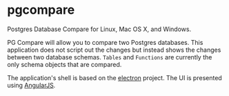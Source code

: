 # pgcompare
Postgres Database Compare for Linux, Mac OS X, and Windows.

PG Compare will allow you to compare two Postgres databases.  This application does not script out the changes but
instead shows the changes between two database schemas.  `Tables` and `Functions` are currently the only schema objects
that are compared.

The application's shell is based on the [electron](http://electron.atom.io/) project.  The UI is presented using [AngularJS](https://angularjs.org/).
